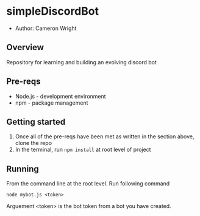 # simpleDiscordBot

* Author: Cameron Wright

## Overview

Repository for learning and building an evolving discord bot

## Pre-reqs
* Node.js - development environment
* npm - package management

## Getting started
1. Once all of the pre-reqs have been met as written in the section above, clone the repo
2. In the terminal, run ```npm install``` at root level of project

## Running
From the command line at the root level.  Run following command

```node mybot.js <token>```

Arguement \<token\> is the bot token from a bot you have created.